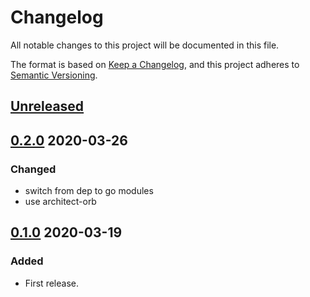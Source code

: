 # Changelog

All notable changes to this project will be documented in this file.

The format is based on [Keep a Changelog](https://keepachangelog.com/en/1.0.0/),
and this project adheres to [Semantic Versioning](https://semver.org/spec/v2.0.0.html).

## [Unreleased]

## [0.2.0] 2020-03-26

### Changed
- switch from dep to go modules
- use architect-orb

## [0.1.0] 2020-03-19

### Added

- First release.

[Unreleased]: https://github.com/giantswarm/e2etests/compare/v0.2.0...HEAD
[0.2.0]: https://github.com/giantswarm/e2etests/releases/tag/v0.2.0
[0.1.0]: https://github.com/giantswarm/e2etests/releases/tag/v0.1.0
